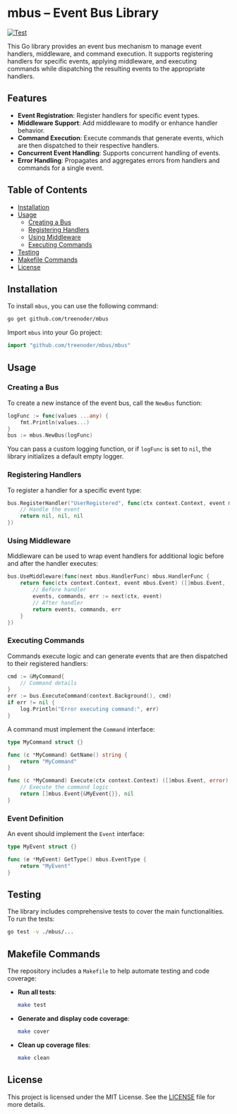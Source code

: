 # mbus – Event Bus Library

[![Test](https://github.com/treenoder/mbus/actions/workflows/test.yml/badge.svg)](https://github.com/treenoder/mbus/actions/workflows/test.yml)


This Go library provides an event bus mechanism to manage event handlers, middleware, and command execution. It supports registering handlers for specific events, applying middleware, and executing commands while dispatching the resulting events to the appropriate handlers.

## Features

- **Event Registration**: Register handlers for specific event types.
- **Middleware Support**: Add middleware to modify or enhance handler behavior.
- **Command Execution**: Execute commands that generate events, which are then dispatched to their respective handlers.
- **Concurrent Event Handling**: Supports concurrent handling of events.
- **Error Handling**: Propagates and aggregates errors from handlers and commands for a single event.

## Table of Contents

- [Installation](#installation)
- [Usage](#usage)
    - [Creating a Bus](#creating-a-bus)
    - [Registering Handlers](#registering-handlers)
    - [Using Middleware](#using-middleware)
    - [Executing Commands](#executing-commands)
- [Testing](#testing)
- [Makefile Commands](#makefile-commands)
- [License](#license)

## Installation

To install `mbus`, you can use the following command:
```bash
go get github.com/treenoder/mbus
```

Import `mbus` into your Go project:
```go
import "github.com/treenoder/mbus/mbus"
```

## Usage

### Creating a Bus

To create a new instance of the event bus, call the `NewBus` function:

```go
logFunc := func(values ...any) {
    fmt.Println(values...)
}
bus := mbus.NewBus(logFunc)
```

You can pass a custom logging function, or if `logFunc` is set to `nil`, the library initializes a default empty logger.

### Registering Handlers

To register a handler for a specific event type:

```go
bus.RegisterHandler("UserRegistered", func(ctx context.Context, event mbus.Event) ([]mbus.Event, []mbus.Command, error) {
    // Handle the event
    return nil, nil, nil
})
```

### Using Middleware

Middleware can be used to wrap event handlers for additional logic before and after the handler executes:

```go
bus.UseMiddleware(func(next mbus.HandlerFunc) mbus.HandlerFunc {
    return func(ctx context.Context, event mbus.Event) ([]mbus.Event, []mbus.Command, error) {
        // Before handler
        events, commands, err := next(ctx, event)
        // After handler
        return events, commands, err
    }
})
```

### Executing Commands

Commands execute logic and can generate events that are then dispatched to their registered handlers:

```go
cmd := &MyCommand{
    // Command details
}
err := bus.ExecuteCommand(context.Background(), cmd)
if err != nil {
    log.Println("Error executing command:", err)
}
```

A command must implement the `Command` interface:

```go
type MyCommand struct {}

func (c *MyCommand) GetName() string {
    return "MyCommand"
}

func (c *MyCommand) Execute(ctx context.Context) ([]mbus.Event, error) {
    // Execute the command logic
    return []mbus.Event{&MyEvent{}}, nil
}
```

### Event Definition

An event should implement the `Event` interface:

```go
type MyEvent struct {}

func (e *MyEvent) GetType() mbus.EventType {
    return "MyEvent"
}
```

## Testing

The library includes comprehensive tests to cover the main functionalities. To run the tests:

```bash
go test -v ./mbus/...
```

## Makefile Commands

The repository includes a `Makefile` to help automate testing and code coverage:

- **Run all tests**:
  ```bash
  make test
  ```

- **Generate and display code coverage**:
  ```bash
  make cover
  ```

- **Clean up coverage files**:
  ```bash
  make clean
  ```

## License

This project is licensed under the MIT License. See the [LICENSE](LICENSE) file for more details.
